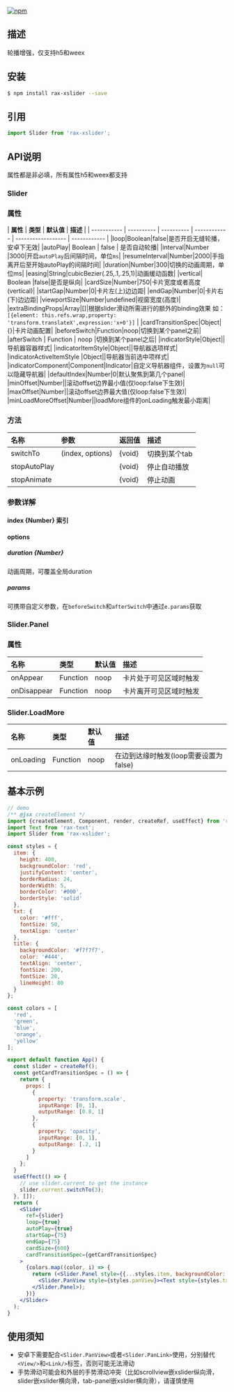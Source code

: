 [![npm](https://img.shields.io/npm/v/rax-xslider.svg)](https://www.npmjs.com/package/rax-xslider)
## 描述
轮播增强，仅支持h5和weex
## 安装

```bash
$ npm install rax-xslider --save
```

## 引用

```jsx
import Slider from 'rax-xslider';
```


## API说明

属性都是非必填，所有属性h5和weex都支持

### Slider

### 属性

| **属性** | **类型**  | **默认值** | **描述** |
| ----------- | ---------- | ---------- | ------------ | ------------------ | ------------ |
|loop|Boolean|false|是否开启无缝轮播，安卓下无效|
|autoPlay| Boolean | false | 是否自动轮播|
|interval|Number |3000|开启`autoPlay`后间隔时间，单位`ms`|
|resumeInterval|Number|2000|手指离开后至开始autoPlay的间隔时间|
|duration|Number|300|切换的动画周期，单位ms|
|easing|String|cubicBezier(.25,.1,.25,1)|动画缓动函数|
|vertical| Boolean |false|是否是纵向|
|cardSize|Number|750|卡片宽度或者高度(vertical)|
|startGap|Number|0|卡片左(上)边边距|
|endGap|Number|0|卡片右(下)边边距|
|viewportSize|Number|undefined|视窗宽度(高度)|
|extraBindingProps|Array|[]|根据slider滑动所需进行的额外的binding效果 如：` [{element: this.refs.wrap,property: 'transform.translateX',expression:'x+0'}]` |
|cardTransitionSpec|Object|{}|卡片动画配置|
|beforeSwitch|Function|noop|切换到某个panel之前|
|afterSwitch | Function | noop |切换到某个panel之后|
|indicatorStyle|Object||导航器容器样式|
|indicatorItemStyle|Object||导航器选项样式|
|indicatorActiveItemStyle |Object||导航器当前选中项样式|
|indicatorComponent|Component|Indicator|自定义导航器组件，设置为`null`可以隐藏导航器|
|defaultIndex|Number|0|默认聚焦到第几个panel|
|minOffset|Number||滚动offset边界最小值(仅loop:false下生效)|
|maxOffset|Number||滚动offset边界最大值(仅loop:false下生效)|
|minLoadMoreOffset|Number||loadMore组件的onLoading触发最小距离|
### 方法

|名称|参数|返回值|描述|
|:---------------|:--------|:----|:----------|
|switchTo|(index, options)|{void}|切换到某个tab|
|stopAutoPlay||{void}|停止自动播放|
|stopAnimate||{void}|停止动画|

### 参数详解

#### index {Number} 索引

#### options

##### duration {Number}
动画周期，可覆盖全局duration

##### params
可携带自定义参数，在`beforeSwitch`和`afterSwitch`中通过`e.params`获取


### Slider.Panel

### 属性
|名称|类型|默认值|描述|
|:---------------|:--------|:----|:----------|
|onAppear|Function|noop|卡片处于可见区域时触发|
|onDisappear|Function|noop|卡片离开可见区域时触发|


### Slider.LoadMore
|名称|类型|默认值|描述|
|:---------------|:--------|:----|:----------|
|onLoading|Function|noop|在边到达缘时触发(loop需要设置为false)|


## 基本示例

```jsx
// demo
/** @jsx createElement */
import {createElement, Component, render, createRef, useEffect} from 'rax';
import Text from 'rax-text';
import Slider from 'rax-xslider';

const styles = {
  item: {
    height: 400,
    backgroundColor: 'red',
    justifyContent: 'center',
    borderRadius: 24,
    borderWidth: 5,
    borderColor: '#000',
    borderStyle: 'solid'
  },
  txt: {
    color: '#fff',
    fontSize: 50,
    textAlign: 'center'
  },
  title: {
    backgroundColor: '#f7f7f7',
    color: '#444',
    textAlign: 'center',
    fontSize: 200,
    fontSize: 28,
    lineHeight: 80
  }
};

const colors = [
  'red',
  'green',
  'blue',
  'orange',
  'yellow'
];

export default function App() {
  const slider = createRef();
  const getCardTransitionSpec = () => {
    return {
      props: [
        {
          property: 'transform.scale',
          inputRange: [0, 1],
          outputRange: [0.8, 1]
        },
        {
          property: 'opacity',
          inputRange: [0, 1],
          outputRange: [.2, 1]
        }
      ]
    };
  }
  useEffect(() => {
    // use slider.current to get the instance
    slider.current.switchTo(3);
  }, []);
  return (
    <Slider
      ref={slider}
      loop={true}
      autoPlay={true}
      startGap={75}
      endGap={75}
      cardSize={600}
      cardTransitionSpec={getCardTransitionSpec}
    >
      {colors.map((color, i) => {
        return (<Slider.Panel style={{...styles.item, backgroundColor: color}} key={'panel' + i}>
          <Slider.PanView style={styles.panView}><Text style={styles.txt}>{i}</Text></Slider.PanView>
        </Slider.Panel>);
      })}
    </Slider>
  );
}

```



## 使用须知

* 安卓下需要配合`<Slider.PanView>`或者`<Slider.PanLink>`使用，分别替代`<View/>`和`<Link/>`标签，否则可能无法滑动
* 手势滑动可能会和外层的手势滑动冲突（比如scrollview嵌xslider纵向滑， slider嵌xslider横向滑，tab-panel嵌xsldier横向滑），请谨慎使用








